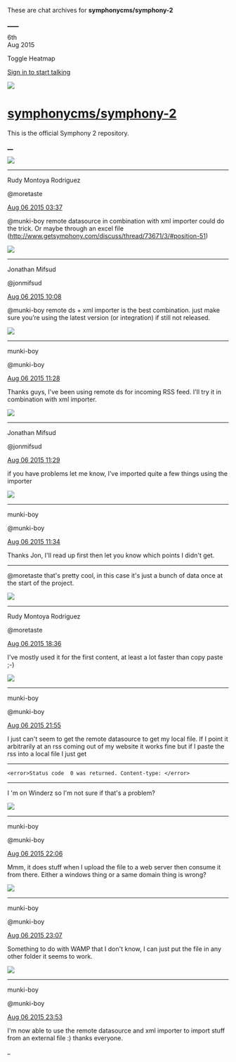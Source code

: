 These are chat archives for **symphonycms/symphony-2**

[__](/symphonycms/symphony-2/archives/2015/08/07)[__](/symphonycms/symphony-2/archives/2015/08/05)

6th  
Aug 2015

Toggle Heatmap

[Sign in to start talking](/login?action=login&button=archive-login)

![](https://avatars-02.gitter.im/group/iv/3/57542c45c43b8c601977197e?s=48)

#  [symphonycms/symphony-2](/symphonycms/symphony-2)

This is the official Symphony 2 repository.

[ __](/orgs/symphonycms/rooms "More symphonycms rooms")

![](https://avatars2.githubusercontent.com/u/857982?v=3&s=30)

____

Rudy Montoya Rodriguez

@moretaste

[Aug 06 2015
03:37](https://gitter.im/symphonycms/symphony-2?at=55c2d66aeff8f1d77cc364b1)

@munki-boy remote datasource in combination with xml importer could do the
trick. Or maybe through an excel file
(<http://www.getsymphony.com/discuss/thread/73671/3/#position-51>)

![](https://avatars1.githubusercontent.com/u/859775?v=3&s=30)

____

Jonathan Mifsud

@jonmifsud

[Aug 06 2015
10:08](https://gitter.im/symphonycms/symphony-2?at=55c33237eff8f1d77cc36dc9)

@munki-boy remote ds + xml importer is the best combination. just make sure
you’re using the latest version (or integration) if still not released.

![](https://avatars1.githubusercontent.com/u/4517581?v=3&s=30)

____

munki-boy

@munki-boy

[Aug 06 2015
11:28](https://gitter.im/symphonycms/symphony-2?at=55c344fa37816be77cafe0b2)

Thanks guys, I've been using remote ds for incoming RSS feed. I'll try it in
combination with xml importer.

![](https://avatars1.githubusercontent.com/u/859775?v=3&s=30)

____

Jonathan Mifsud

@jonmifsud

[Aug 06 2015
11:29](https://gitter.im/symphonycms/symphony-2?at=55c3451868c869d67cf07bc3)

if you have problems let me know, I’ve imported quite a few things using the
importer

![](https://avatars1.githubusercontent.com/u/4517581?v=3&s=30)

____

munki-boy

@munki-boy

[Aug 06 2015
11:34](https://gitter.im/symphonycms/symphony-2?at=55c3463268c869d67cf07be8)

Thanks Jon, I'll read up first then let you know which points I didn't get.

____

@moretaste that's pretty cool, in this case it's just a bunch of data once at
the start of the project.

![](https://avatars2.githubusercontent.com/u/857982?v=3&s=30)

____

Rudy Montoya Rodriguez

@moretaste

[Aug 06 2015
18:36](https://gitter.im/symphonycms/symphony-2?at=55c3a934428d74fe28f76a7e)

I've mostly used it for the first content, at least a lot faster than copy
paste ;-)

![](https://avatars1.githubusercontent.com/u/4517581?v=3&s=30)

____

munki-boy

@munki-boy

[Aug 06 2015
21:55](https://gitter.im/symphonycms/symphony-2?at=55c3d7de428d74fe28f77240)

I just can't seem to get the remote datasource to get my local file. If I
point it arbitrarily at an rss coming out of my website it works fine but if I
paste the rss into a local file I just get

____

    
    
    <error>Status code  0 was returned. Content-type: </error>

____

I 'm on Winderz so I'm not sure if that's a problem?

![](https://avatars1.githubusercontent.com/u/4517581?v=3&s=30)

____

munki-boy

@munki-boy

[Aug 06 2015
22:06](https://gitter.im/symphonycms/symphony-2?at=55c3da4b5dab14832485cbb5)

Mmm, it does stuff when I upload the file to a web server then consume it from
there. Either a windows thing or a same domain thing is wrong?

![](https://avatars1.githubusercontent.com/u/4517581?v=3&s=30)

____

munki-boy

@munki-boy

[Aug 06 2015
23:07](https://gitter.im/symphonycms/symphony-2?at=55c3e8bf428d74fe28f7744c)

Something to do with WAMP that I don't know, I can just put the file in any
other folder it seems to work.

![](https://avatars1.githubusercontent.com/u/4517581?v=3&s=30)

____

munki-boy

@munki-boy

[Aug 06 2015
23:53](https://gitter.im/symphonycms/symphony-2?at=55c3f380cac3038224f5f6d1)

I'm now able to use the remote datasource and xml importer to import stuff
from an external file :) thanks everyone.

_

